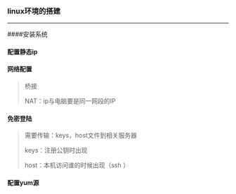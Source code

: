 ### linux环境的搭建

-------

####安装系统

#### 配置静态ip

#### 网络配置

> 桥接
>
> NAT：ip与电脑要是同一网段的IP

#### 免密登陆

> 需要传输：keys，host文件到相关服务器
>
> keys：注册公钥时出现
>
> host：本机访问谁的时候出现（ssh  ）

#### 配置yum源
